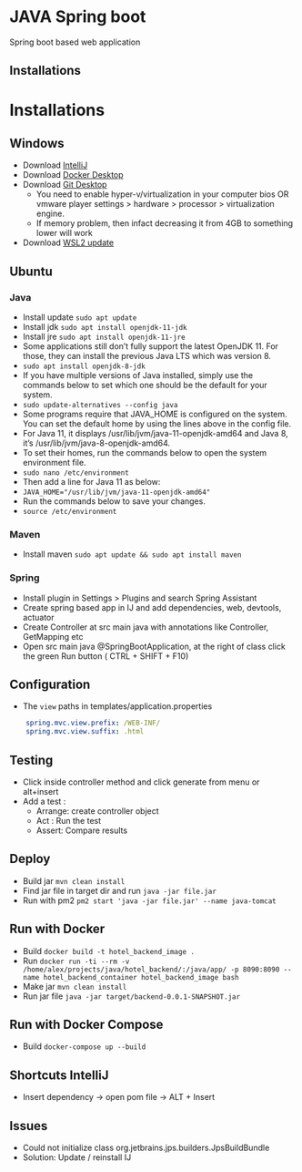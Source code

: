 JAVA Spring boot
================
Spring boot based web application

## Installations

# Installations
## Windows
- Download [IntelliJ](https://www.jetbrains.com/idea/download/download-thanks.html?platform=windows)
- Download [Docker Desktop](https://docs.docker.com/docker-for-windows/install/)
- Download [Git Desktop](https://git-scm.com/download/win)
    - You need to enable hyper-v/virtualization in your computer bios OR vmware player settings > hardware > processor > virtualization engine.
    - If memory problem, then infact decreasing it from 4GB to something lower will work
- Download [WSL2 update](https://docs.microsoft.com/en-us/windows/wsl/install-win10)


## Ubuntu

### Java
- Install update `sudo apt update`
- Install jdk `sudo apt install openjdk-11-jdk`
- Install jre `sudo apt install openjdk-11-jre`
- Some applications still don’t fully support the latest OpenJDK 11. For those, they can install the previous Java LTS which was version 8.
- `sudo apt install openjdk-8-jdk`
- If you have multiple versions of Java installed, simply use the commands below to set which one should be the default for your system.
- `sudo update-alternatives --config java`
- Some programs require that JAVA_HOME is configured on the system. You can set the default home by using the lines above in the config file.
- For Java 11, it displays /usr/lib/jvm/java-11-openjdk-amd64 and Java 8, it’s /usr/lib/jvm/java-8-openjdk-amd64.
- To set their homes, run the commands below to open the system environment file.
- `sudo nano /etc/environment`
- Then add a line for Java 11 as below:
- `JAVA_HOME="/usr/lib/jvm/java-11-openjdk-amd64"`
- Run the commands below to save your changes.
- `source /etc/environment`

### Maven
- Install maven `sudo apt update && sudo apt install maven`
 

### Spring
- Install plugin in Settings > Plugins and search Spring Assistant
- Create spring based app in IJ and add dependencies, web, devtools, actuator
- Create Controller at src main java with annotations like Controller, GetMapping etc
- Open src main java @SpringBootApplication, at the right of class click the green Run button ( CTRL + SHIFT + F10) 


## Configuration
- The `view` paths in templates/application.properties
```yaml
    spring.mvc.view.prefix: /WEB-INF/
    spring.mvc.view.suffix: .html
```

## Testing
- Click inside controller method and click generate from menu or alt+insert
- Add a test : 
    - Arrange: create controller object
    - Act : Run the test
    - Assert: Compare results


## Deploy
- Build jar `mvn clean install`
- Find jar file in target dir and run `java -jar file.jar`
- Run with pm2 `pm2 start 'java -jar file.jar' --name java-tomcat`


## Run with Docker
- Build `docker build -t hotel_backend_image .`
- Run `docker run -ti --rm -v /home/alex/projects/java/hotel_backend/:/java/app/ -p 8090:8090 --name hotel_backend_container hotel_backend_image bash`
- Make jar `mvn clean install`
- Run jar file `java -jar target/backend-0.0.1-SNAPSHOT.jar`

## Run with Docker Compose
- Build `docker-compose up --build`


## Shortcuts IntelliJ
- Insert dependency -> open pom file -> ALT + Insert


## Issues
- Could not initialize class org.jetbrains.jps.builders.JpsBuildBundle
- Solution: Update / reinstall IJ
